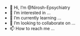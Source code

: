 - 👋 Hi, I’m @Nirosh-Epsychiatry
- 👀 I’m interested in ...
- 🌱 I’m currently learning ...
- 💞️ I’m looking to collaborate on ...
- 📫 How to reach me ...

<!---
Nirosh-Epsychiatry/Nirosh-Epsychiatry is a ✨ special ✨ repository because its `README.md` (this file) appears on your GitHub profile.
You can click the Preview link to take a look at your changes.
--->
